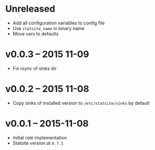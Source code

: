 # Unreleased

* Add all configuration variables to config file
* Use `statsite_name` in binary name
* Move vars to defaults

# v0.0.3 – 2015 11-09

* Fix rsync of sinks dir

# v0.0.2 – 2015 11-08

* Copy sinks of installed version to `/etc/statsite/sinks` by default

# v0.0.1 – 2015-11-08

* Initial role implementation
* Statsite version at `0.7.1`
